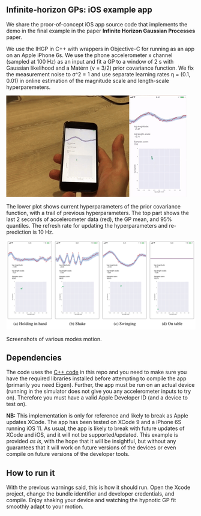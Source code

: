 ## Infinite-horizon GPs: iOS example app

We share the proor-of-concept iOS app source code that implements the demo in the final example in the paper **Infinite Horizon Gaussian Processes** paper.

We use the IHGP in C++ with wrappers in Objective-C for running as an app on an Apple iPhone 6s. We use the phone accelerometer x channel (sampled at 100 Hz) as an input and fit a GP to a window of 2 s with Gaussian likelihood and a Matérn (ν = 3/2) prior covariance function. We fix the measurement noise to σ^2 = 1 and use separate learning rates η = (0.1, 0.01) in online estimation of the magnitude scale and length-scale hyperparemeters. 

![iOS online estimation](./ios.gif)

The lower plot shows current hyperparameters  of the prior covariance function, with a trail of previous hyperparameters. The top part shows the last 2 seconds of accelerometer data (red), the GP mean, and 95% quantiles. The refresh rate for updating the hyperparameters and re-prediction is 10 Hz.

![Screenshots](./modes-of-motion.png)

Screenshots of various modes motion.

## Dependencies

The code uses the [C++ code](../cpp/) in this repo and you need to make sure you have the required libraries installed before attempting to compile the app (primarily you need Eigen). Further, the app must be run on an actual device (running in the simulator does not give you any accelerometer inputs to try on). Therefore you must have a valid Apple Developer ID (and a device to test on).

**NB:** This implementation is only for reference and likely to break as Apple updates XCode. The app has been tested on XCode 9 and a iPhone 6S running iOS 11. As usual, the app is likely to break with future updates of XCode and iOS, and it will not be supported/updated. This example is provided *as is*, with the hope that it will be insightful, but without any guarantees that it will work on future versions of the devices or even compile on future versions of the developer tools.

## How to run it

With the previous warnings said, this is how it should run. Open the Xcode project, change the bundle identifier and developer credentials, and compile. Enjoy shaking your device and watching the hypnotic GP fit smoothly adapt to your motion.
